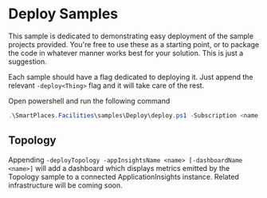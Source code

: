 # Deploy Samples

This sample is dedicated to demonstrating easy deployment of the sample projects provided. You're free to use these as a starting point, or to package the code in whatever manner works best for your solution. This is just a suggestion.

Each sample should have a flag dedicated to deploying it. Just append the relevant `-deploy<Thing>` flag and it will take care of the rest.

Open powershell and run the following command

```powershell
.\SmartPlaces.Facilities\samples\Deploy\deploy.ps1 -Subscription <name or id> -ResourceGroup <name> [deploy flags you'd like deployed]
```

## Topology

Appending `-deployTopology -appInsightsName <name> [-dashboardName <name>]` will add a dashboard which displays metrics emitted by the Topology sample to a connected ApplicationInsights instance. Related infrastructure will be coming soon.

